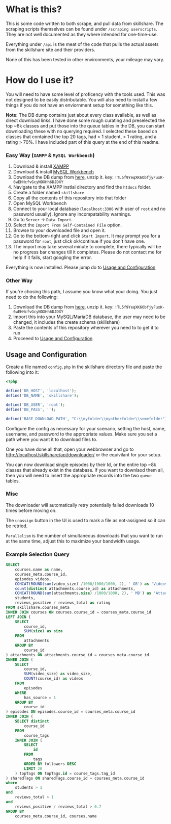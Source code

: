 # What is this?

This is some code written to both scrape, and pull data from skillshare. The scraping scripts themselves can be found under `/scraping userscripts`. They are not well documented as they where intended for one-time-use.

Everything under `/api` is the meat of the code that pulls the actual assets from the skillshare site and their providers.

None of this has been tested in other environments, your mileage may vary.


# How do I use it?

You will need to have some level of proficency with the tools used. This was not designed to be easily distributable. You will also need to install a few things if you do not have an enviornment setup for something like this.

**Note:** The DB dump contains just about every class available, as well as direct download links. I have done some rough curating and preselected the top ~8k classes and put those into the queue tables in the DB, you can start downloading these with no querying required. I selected these based on classes that contained the top 20 tags, had > 1 student, > 1 rating, and a rating > 70%. I have included part of this query at the end of this readme.

### Easy Way (`XAMPP` & `MySQL Workbench`)

1. Download & install [XAMPP](https://www.apachefriends.org/index.html)
2. Download & install [MySQL Workbench](https://dev.mysql.com/downloads/workbench/)
3. Download the DB dump from [here](https://mega.nz/#!UhZ3WR6b), unzip it. key: `!TL5f9YeqXK6ObfjyFuxK-6wEHHcfvGcyNOXHh6DJDXY`
4. Navigate to the XAMPP instlal directory and find the `htdocs` folder.
5. Create a folder named `skillshare`
6. Copy all the contents of this repository into that folder
7. Open MySQL Workbench 
8. Connect to your local database (`localhost:3306` with user of `root` and no password usually). Ignore any incompatability warnings.
9. Go to `Server` -> `Data Import`.
10. Select the `Import From Self-Contained File` option.
11. Browse to your downloaded file and open it.
12. Go to the bottom-right and click `Start Import`. It may prompt you for a password for `root`, just click ok/continue if you don't have one.
13. The import may take several minute to complete, there typically will be no progress bar changes till it completes. Please do not contact me for help if it fails, start googling the error.

Everything is now installed. Please jump do to [Usage and Configuration](#Usage-and-Configuration)

### Other Way

If you're chosing this path, I assume you know what your doing. You just need to do the following:

1. Download the DB dump from [here](https://mega.nz/#!UhZ3WR6b), unzip it. key: `!TL5f9YeqXK6ObfjyFuxK-6wEHHcfvGcyNOXHh6DJDXY`
2. Import this into your MySQL/MariaDB database, the user may need to be changed, it includes the create schema (skillshare)
3. Paste the contents of this repository wherever you need to to get it to run
4. Proceeed to [Usage and Configuration](#Usage-and-Configuration)

## Usage and Configuration

Create a file named `config.php` in the skillshare directory file and paste the following into it:

```php
<?php

define('DB_HOST', 'localhost');
define('DB_NAME', 'skillshare');

define('DB_USER', 'root');
define('DB_PASS', '');

define('BASE_DOWNLOAD_PATH', "C:\\myfolder\\myotherfolder\\somefolder");
```

Configure the config as necessary for your scenario, setting the host, name, username, and password to the appropriate values. Make sure you set a path where you want it to download files to.

One you have done all that, open your webbrowser and go to [http://localhost/skillshare/api/downloader/](http://localhost/skillshare/api/downloader/) or the equivilant for your setup.

You can now download single episodes by their Id, or the entire top ~8k classes that already exist in the database. If you want to downlaod them all, then you will need to insert the appropriate records into the two `queue` tables.


### Misc 

The downloader will automatically retry potentially failed downloads 10 times before moving on.

The `unassign` button in the UI is used to mark a file as not-assigned so it can be retried.

`Parallelism` is the number of simultaneous downloads that you want to run at the same time, adjust this to maximize your bandwidth usage. 



### Example Selection Query

```sql
SELECT 
	courses.name as name,
    courses_meta.course_id,
	episodes.videos,
    CONCAT(ROUND(sum(video_size) /1000/1000/1000, 2), ' GB') as 'Videos Size',
    count(distinct attachments.course_id) as attachments,
    CONCAT(ROUND(sum(attachments.size) /1000/1000, 2), ' MB') as 'Attachments Size',
    students,
    reviews_positive / reviews_total as rating
FROM skillshare.courses_meta
INNER JOIN courses ON courses.course_id = courses_meta.course_id
LEFT JOIN (
	SELECT
		course_id,
        SUM(size) as size
	FROM
		attachments
	GROUP BY
		course_id
) attachments ON attachments.course_id = courses_meta.course_id
INNER JOIN (
	SELECT
		course_id,
        SUM(video_size) as video_size,
        COUNT(course_id) as videos
	FROM
		episodes
	WHERE
		has_source = 1
	GROUP BY
		course_id
) episodes ON episodes.course_id = courses_meta.course_id
INNER JOIN (
	SELECT distinct
        course_id
	FROM
		course_tags
	INNER JOIN (
    	SELECT
			id
		FROM
			tags
		ORDER BY followers DESC
		LIMIT 20
    ) topTags ON topTags.id = course_tags.tag_id
) sharedTags ON sharedTags.course_id = courses_meta.course_id
where 
	students > 1
and
	reviews_total > 1
and
	reviews_positive / reviews_total > 0.7
GROUP BY
	courses_meta.course_id, courses.name
```
